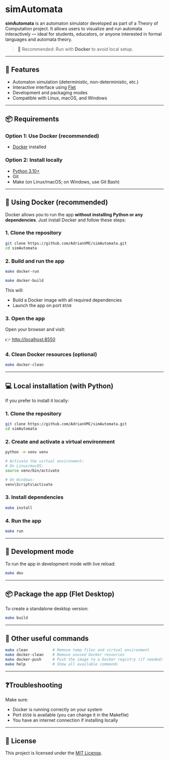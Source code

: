 # simAutomata

**simAutomata** is an automaton simulator developed as part of a Theory of Computation project. It allows users to visualize and run automata interactively — ideal for students, educators, or anyone interested in formal languages and automata theory.

> 🐳 Recommended: Run with **Docker** to avoid local setup.

---

## 🚀 Features

- Automaton simulation (deterministic, non-deterministic, etc.)
- Interactive interface using [Flet](https://flet.dev/)
- Development and packaging modes
- Compatible with Linux, macOS, and Windows

---

## 📦 Requirements

### Option 1: Use Docker (recommended)

- [Docker](https://www.docker.com/get-started) installed

### Option 2: Install locally

- [Python 3.10+](https://www.python.org/downloads/)
- Git
- Make (on Linux/macOS; on Windows, use Git Bash)

---

## 🐳 Using Docker (recommended)

Docker allows you to run the app **without installing Python or any dependencies**. Just install Docker and follow these steps:

### 1. Clone the repository

```bash
git clone https://github.com/AdrianVMC/simAutomata.git
cd simAutomata
```

### 2. Build and run the app

```bash
make docker-run
```
```bash
make docker-build
```

This will:
- Build a Docker image with all required dependencies
- Launch the app on port `8550`

### 3. Open the app

Open your browser and visit:

👉 [http://localhost:8550](http://localhost:8550)

### 4. Clean Docker resources (optional)

```bash
make docker-clean
```

---

## 💻 Local installation (with Python)

If you prefer to install it locally:

### 1. Clone the repository

```bash
git clone https://github.com/AdrianVMC/simAutomata.git
cd simAutomata
```

### 2. Create and activate a virtual environment

```bash
python -m venv venv

# Activate the virtual environment:
# On Linux/macOS:
source venv/bin/activate

# On Windows:
venv\Scripts\activate
```

### 3. Install dependencies

```bash
make install
```

### 4. Run the app

```bash
make run
```

---

## 🔧 Development mode

To run the app in development mode with live reload:

```bash
make dev
```

---

## 📦 Package the app (Flet Desktop)

To create a standalone desktop version:

```bash
make build
```

---

## 🧼 Other useful commands

```bash
make clean           # Remove temp files and virtual environment
make docker-clean    # Remove unused Docker resources
make docker-push     # Push the image to a Docker registry (if needed)
make help            # Show all available commands
```

---

## ❓Troubleshooting

Make sure:
- Docker is running correctly on your system
- Port `8550` is available (you can change it in the Makefile)
- You have an internet connection if installing locally

---

## 📄 License

This project is licensed under the [MIT License](LICENSE).
